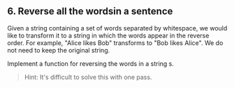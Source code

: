 ## 6. Reverse all the wordsin a sentence

Given a string containing a set of words separated by whitespace, we would like to transform it to a string in which the words appear in the reverse order. For example, "Alice likes Bob" transforms to "Bob likes Alice". We do not need to keep the original string.

Implement a function for reversing the words in a string s.

>Hint: It's difficult to solve this with one pass.